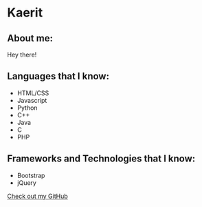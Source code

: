 # Kaerit

## About me:

Hey there!

## Languages that I know:

- HTML/CSS
- Javascript
- Python
- C++
- Java
- C
- PHP

## Frameworks and Technologies that I know:

- Bootstrap
- jQuery

[Check out my GitHub](https://github.com/Harris-Iqbal)
